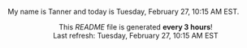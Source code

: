 My name is Tanner and today is Tuesday, February 27, 10:15 AM EST.

<p align="center">This <i>README</i> file is generated <b>every 3 hours</b>!</br>Last refresh: Tuesday, February 27, 10:15 AM EST<br /></p>
